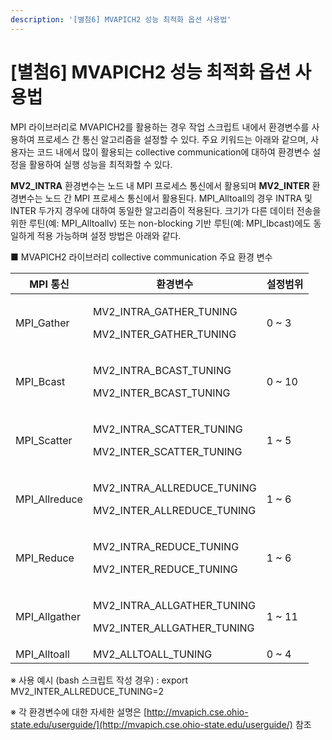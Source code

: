 ```yaml
---
description: '[별첨6] MVAPICH2 성능 최적화 옵션 사용법'
---
```


# \[별첨6] MVAPICH2 성능 최적화 옵션 사용법

MPI 라이브러리로 MVAPICH2를 활용하는 경우 작업 스크립트 내에서 환경변수를 사용하여 프로세스 간 통신 알고리즘을 설정할 수 있다. 주요 키워드는 아래와 같으며, 사용자는 코드 내에서 많이 활용되는 collective communication에 대하여 환경변수 설정을 활용하여 실행 성능을 최적화할 수 있다.

**MV2\_INTRA** 환경변수는 노드 내 MPI 프로세스 통신에서 활용되며 **MV2\_INTER** 환경변수는 노드 간 MPI 프로세스 통신에서 활용된다. MPI\_Alltoall의 경우 INTRA 및 INTER 두가지 경우에 대하여 동일한 알고리즘이 적용된다. 크기가 다른 데이터 전송을 위한 루틴(예: MPI\_Alltoallv) 또는 non-blocking 기반 루틴(예: MPI\_Ibcast)에도 동일하게 적용 가능하며 설정 방법은 아래와 같다.

&#x20;

■ MVAPICH2 라이브러리 collective communication 주요 환경 변수

| **MPI 통신**     | **환경변수**                                                           | **설정범위** |
| -------------- | ------------------------------------------------------------------ | -------- |
| MPI\_Gather    | <p>MV2_INTRA_GATHER_TUNING</p><p>MV2_INTER_GATHER_TUNING</p>       | 0 \~ 3   |
| MPI\_Bcast     | <p>MV2_INTRA_BCAST_TUNING</p><p>MV2_INTER_BCAST_TUNING</p>         | 0 \~ 10  |
| MPI\_Scatter   | <p>MV2_INTRA_SCATTER_TUNING</p><p>MV2_INTER_SCATTER_TUNING</p>     | 1 \~ 5   |
| MPI\_Allreduce | <p>MV2_INTRA_ALLREDUCE_TUNING</p><p>MV2_INTER_ALLREDUCE_TUNING</p> | 1 \~ 6   |
| MPI\_Reduce    | <p>MV2_INTRA_REDUCE_TUNING</p><p>MV2_INTER_REDUCE_TUNING</p>       | 1 \~ 6   |
| MPI\_Allgather | <p>MV2_INTRA_ALLGATHER_TUNING</p><p>MV2_INTER_ALLGATHER_TUNING</p> | 1 \~ 11  |
| MPI\_Alltoall  | MV2\_ALLTOALL\_TUNING                                              | 0 \~ 4   |

※ 사용 예시 (bash 스크립트 작성 경우) : export MV2\_INTER\_ALLREDUCE\_TUNING=2

※ 각 환경변수에 대한 자세한 설명은 [http://mvapich.cse.ohio-state.edu/userguide/](http://mvapich.cse.ohio-state.edu/userguide/) 참조
